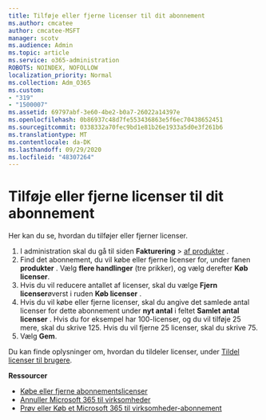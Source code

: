 ```yaml
---
title: Tilføje eller fjerne licenser til dit abonnement
ms.author: cmcatee
author: cmcatee-MSFT
manager: scotv
ms.audience: Admin
ms.topic: article
ms.service: o365-administration
ROBOTS: NOINDEX, NOFOLLOW
localization_priority: Normal
ms.collection: Adm_O365
ms.custom:
- "319"
- "1500007"
ms.assetid: 69797abf-3e60-4be2-b0a7-26022a14397e
ms.openlocfilehash: 0b86937c48d7fe553436863e5f6ec70438652451
ms.sourcegitcommit: 0338332a70fec9bd1e81b26e1933a5d0e3f261b6
ms.translationtype: MT
ms.contentlocale: da-DK
ms.lasthandoff: 09/29/2020
ms.locfileid: "48307264"
---
```

# <a name="add-or-remove-licenses-for-your-subscription"></a>Tilføje eller fjerne licenser til dit abonnement

Her kan du se, hvordan du tilføjer eller fjerner licenser.
  
1. I administration skal du gå til siden **Fakturering**  >  [af produkter](https://go.microsoft.com/fwlink/p/?linkid=842054) .
2. Find det abonnement, du vil købe eller fjerne licenser for, under fanen **produkter** . Vælg **flere handlinger** (tre prikker), og vælg derefter **Køb licenser**.
3. Hvis du vil reducere antallet af licenser, skal du vælge **Fjern licenser**øverst i ruden **Køb licenser** .
4. Hvis du vil købe eller fjerne licenser, skal du angive det samlede antal licenser for dette abonnement under **nyt antal** i feltet **Samlet antal licenser** . Hvis du for eksempel har 100-licenser, og du vil tilføje 25 mere, skal du skrive 125. Hvis du vil fjerne 25 licenser, skal du skrive 75.
5. Vælg **Gem**.

Du kan finde oplysninger om, hvordan du tildeler licenser, under [Tildel licenser til brugere](https://docs.microsoft.com/microsoft-365/admin/manage/assign-licenses-to-users).

**Ressourcer**
  
- [Købe eller fjerne abonnementslicenser](https://docs.microsoft.com/microsoft-365/commerce/licenses/buy-licenses)
- [Annuller Microsoft 365 til virksomheder](https://docs.microsoft.com/microsoft-365/commerce/subscriptions/cancel-your-subscription)
- [Prøv eller Køb et Microsoft 365 til virksomheder-abonnement](https://docs.microsoft.com/microsoft-365/commerce/try-or-buy-microsoft-365)